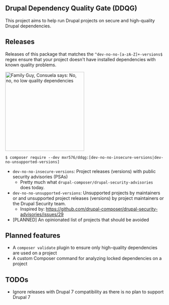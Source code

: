 Drupal Dependency Quality Gate (DDQG)
---

This project aims to help run Drupal projects on secure and high-quality Drupal dependencies.

## Releases

Releases of this package that matches the `^dev-no-no-[a-zA-Z]+-versions$` regex ensure that your project
doesn't have installed dependencies with known quality problems.

<img alt="Family Guy, Consuela says: No, no, no low quality dependencies" height="250" src="https://i.imgflip.com/7ijrpx.jpg"/>

```shell
$ composer require --dev mxr576/ddqg:[dev-no-no-insecure-versions|dev-no-unsupported-versions]
```

* `dev-no-no-insecure-versions`: Project releases (versions) with public security advisories (PSAs)
  * Pretty much what `drupal-composer/drupal-security-advisories` does today.
* `dev-no-no-unsupported-versions`: Unsupported projects by maintainers or and unsupported project
  releases (versions) by project maintainers or the Drupal Security team.
  * Inspired by: https://github.com/drupal-composer/drupal-security-advisories/issues/29
* [PLANNED] An opinionated list of projects that should be avoided

## Planned features

* A `composer validate` plugin to ensure only high-quality dependencies are used on a project
* A custom Composer command for analyzing locked dependencies on a project

## TODOs

* Ignore releases with Drupal 7 compatibility as there is no plan to support Drupal 7

